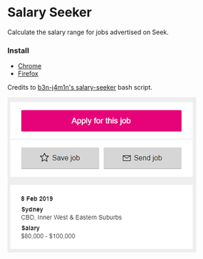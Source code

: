# Salary Seeker

Calculate the salary range for jobs advertised on Seek.

### Install
- [Chrome](https://chrome.google.com/webstore/detail/salary-seeker/okapllpgbpdbfbpaelpjpgdmholakcfm)
- [Firefox](https://addons.mozilla.org/en-US/firefox/addon/salary-seeker/)

Credits to [b3n-j4m1n's salary-seeker](https://github.com/b3n-j4m1n/salary-seeker) bash script.

![Demo](demo.png?raw=true)